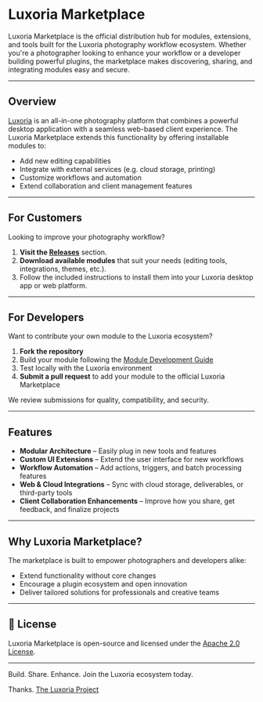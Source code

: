 # Luxoria Marketplace

Luxoria Marketplace is the official distribution hub for modules, extensions, and tools built for the Luxoria photography workflow ecosystem. Whether you're a photographer looking to enhance your workflow or a developer building powerful plugins, the marketplace makes discovering, sharing, and integrating modules easy and secure.

---

## Overview

[Luxoria](https://github.com/LuxoriaSoft/Luxoria) is an all-in-one photography platform that combines a powerful desktop application with a seamless web-based client experience. The Luxoria Marketplace extends this functionality by offering installable modules to:

- Add new editing capabilities
- Integrate with external services (e.g. cloud storage, printing)
- Customize workflows and automation
- Extend collaboration and client management features

---

## For Customers

Looking to improve your photography workflow?

1. **Visit the [Releases](https://github.com/luxoriasoft/marketplace/releases)** section.
2. **Download available modules** that suit your needs (editing tools, integrations, themes, etc.).
3. Follow the included instructions to install them into your Luxoria desktop app or web platform.

---

## For Developers

Want to contribute your own module to the Luxoria ecosystem?

1. **Fork the repository**
2. Build your module following the [Module Development Guide](docs/dev-guide.md)
3. Test locally with the Luxoria environment
4. **Submit a pull request** to add your module to the official Luxoria Marketplace

We review submissions for quality, compatibility, and security.

---

## Features

- **Modular Architecture** – Easily plug in new tools and features
- **Custom UI Extensions** – Extend the user interface for new workflows
- **Workflow Automation** – Add actions, triggers, and batch processing features
- **Web & Cloud Integrations** – Sync with cloud storage, deliverables, or third-party tools
- **Client Collaboration Enhancements** – Improve how you share, get feedback, and finalize projects

---

## Why Luxoria Marketplace?

The marketplace is built to empower photographers and developers alike:
- Extend functionality without core changes
- Encourage a plugin ecosystem and open innovation
- Deliver tailored solutions for professionals and creative teams

---

## 📄 License

Luxoria Marketplace is open-source and licensed under the [Apache 2.0 License](LICENSE).

---

Build. Share. Enhance. Join the Luxoria ecosystem today.  

Thanks.
[The Luxoria Project](https://luxoria.bluepelicansoft.com)

